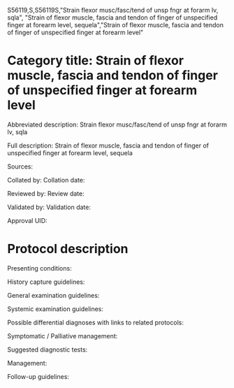 S56119,S,S56119S,"Strain flexor musc/fasc/tend of unsp fngr at forarm lv, sqla", "Strain of flexor muscle, fascia and tendon of finger of unspecified finger at forearm level, sequela","Strain of flexor muscle, fascia and tendon of finger of unspecified finger at forearm level"
# Category title: Strain of flexor muscle, fascia and tendon of finger of unspecified finger at forearm level

Abbreviated description: Strain flexor musc/fasc/tend of unsp fngr at forarm lv, sqla

Full description: Strain of flexor muscle, fascia and tendon of finger of unspecified finger at forearm level, sequela

Sources:

Collated by:
Collation date:

Reviewed by:
Review date:

Validated by:
Validation date:

Approval UID:

# Protocol description

Presenting conditions:

History capture guidelines:

General examination guidelines:

Systemic examination guidelines:

Possible differential diagnoses with links to related protocols:

Symptomatic / Palliative management:

Suggested diagnostic tests:

Management:

Follow-up guidelines:

